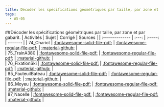 ```yaml
---
title: Décoder les spécifications géométriques par taille, par zone et par gabarit. 
tags:
  - A5-05
---
```

[comment]: <> (Généré automatiquement par make_all_activitess.py, creation_fichiers_activites)

##Décoder les spécifications géométriques par taille, par zone et par gabarit. 
| Activités | Sujet | Corrigé | Sources  | 
| :-------------- | :---: | :-----: | :------: | 
| 74_Chariot | [:fontawesome-solid-file-pdf:](https://github.com/xpessoles/ALL_PDF/blob/main/PDF/A5_05_74_Chariot_Sujet.pdf) | [:fontawesome-regular-file-pdf:](https://github.com/xpessoles/ALL_PDF/blob/main/PDF/A5_05_74_Chariot_Corrige.pdf) | [:material-github:](https://github.com/xpessoles/ExercicesCompetences/tree/main/A5_AnalysePPM/A5_05_Specifications/74_Chariot) |  
| 75_TrainA380 | [:fontawesome-solid-file-pdf:](https://github.com/xpessoles/ALL_PDF/blob/main/PDF/A5_05_75_TrainA380_Sujet.pdf) | [:fontawesome-regular-file-pdf:](https://github.com/xpessoles/ALL_PDF/blob/main/PDF/A5_05_75_TrainA380_Corrige.pdf) | [:material-github:](https://github.com/xpessoles/ExercicesCompetences/tree/main/A5_AnalysePPM/A5_05_Specifications/75_TrainA380) |  
| 76_FixationSki | [:fontawesome-solid-file-pdf:](https://github.com/xpessoles/ALL_PDF/blob/main/PDF/A5_05_76_FixationSki_Sujet.pdf) | [:fontawesome-regular-file-pdf:](https://github.com/xpessoles/ALL_PDF/blob/main/PDF/A5_05_76_FixationSki_Corrige.pdf) | [:material-github:](https://github.com/xpessoles/ExercicesCompetences/tree/main/A5_AnalysePPM/A5_05_Specifications/76_FixationSki) |  
| 85_FauteuilBateau | [:fontawesome-solid-file-pdf:](https://github.com/xpessoles/ALL_PDF/blob/main/PDF/A5_05_85_FauteuilBateau_Sujet.pdf) | [:fontawesome-regular-file-pdf:](https://github.com/xpessoles/ALL_PDF/blob/main/PDF/A5_05_85_FauteuilBateau_Corrige.pdf) | [:material-github:](https://github.com/xpessoles/ExercicesCompetences/tree/main/A5_AnalysePPM/A5_05_Specifications/85_FauteuilBateau) |  
| 86_Moyeu | [:fontawesome-solid-file-pdf:](https://github.com/xpessoles/ALL_PDF/blob/main/PDF/A5_05_86_Moyeu_Sujet.pdf) | [:fontawesome-regular-file-pdf:](https://github.com/xpessoles/ALL_PDF/blob/main/PDF/A5_05_86_Moyeu_Corrige.pdf) | [:material-github:](https://github.com/xpessoles/ExercicesCompetences/tree/main/A5_AnalysePPM/A5_05_Specifications/86_Moyeu) |  
| 87_Nacelle | [:fontawesome-solid-file-pdf:](https://github.com/xpessoles/ALL_PDF/blob/main/PDF/A5_05_87_Nacelle_Sujet.pdf) | [:fontawesome-regular-file-pdf:](https://github.com/xpessoles/ALL_PDF/blob/main/PDF/A5_05_87_Nacelle_Corrige.pdf) | [:material-github:](https://github.com/xpessoles/ExercicesCompetences/tree/main/A5_AnalysePPM/A5_05_Specifications/87_Nacelle) |  

